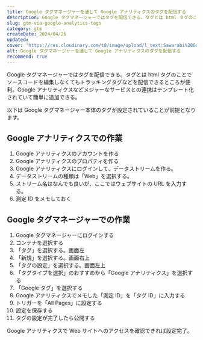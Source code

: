 ```yaml
---
title: Google タグマネージャーを通して Google アナリティクスのタグを配信する
description: Google タグマネージャーではタグを配信できる。タグとは html タグのことでソースコードを編集しなくてもトラッキングタグなどを配信できるところが便利。Google アナリティクスなどメジャーなサービスとの連携はテンプレート化されていて簡単に追加できる。
slug: gtm-via-google-analytics-tags
category: gtm
createDate: 2024/04/26
updated: 
cover: 'https://res.cloudinary.com/t8/image/upload/l_text:Sawarabi%20Gothic_80_bold:Google タグマネージャーを通して Google アナリティクスのタグを配信する,co_rgb:fff,w_620,c_fit/v1712091289/ogp_image_zorhlz.png'
alt: Google タグマネージャーを通して Google アナリティクスのタグを配信する
recommend: true
---
```


Google タグマネージャーではタグを配信できる。タグとは html タグのことでソースコードを編集しなくてもトラッキングタグなどを配信できるところが便利。Google アナリティクスなどメジャーなサービスとの連携はテンプレート化されていて簡単に追加できる。

以下は Google タグマネージャー本体のタグが設定されていることが前提となります。

## Google アナリティクスでの作業

1. Google アナリティクスのアカウントを作る
1. Google アナリティクスのプロパティを作る
1. Google アナリティクスにログインして、データストリームを作る。
1. データストリームの種類は「Web」を選択する。
1. ストリーム名はなんでも良いが、ここではウェブサイトの URL を入力する。
1. 測定 ID をメモしておく

## Google タグマネージャーでの作業

1. Google タグマネージャーにログインする
1. コンテナを選択する
1. 「タグ」を選択する。画面左
1. 「新規」を選択する。画面右上
1. 「タグの設定」を選択する。画面左上
1. 「タグタイプを選択」のおすすめから「Google アナリティクス」を選択する
1. 「Google タグ」を選択する
1. Google アナリティクスでメモした「測定 ID」を「タグ ID」に入力する
1. トリガーを「All Pages」に設定する
1. 設定を保存する
1. タグの設定が完了したら公開する


Google アナリティクスで Web サイトへのアクセスを確認できれば設定完了。
